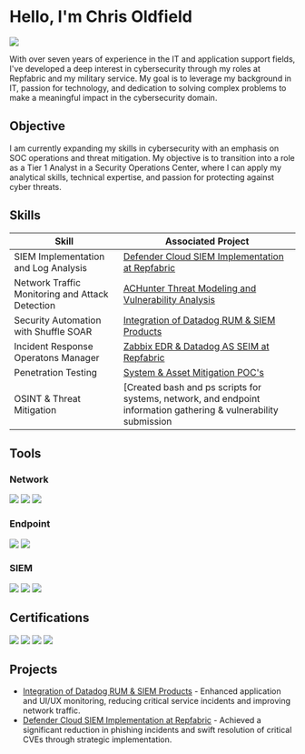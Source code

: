# Hello, I'm Chris Oldfield
<a href="https://linkedin.com/in/chrisoldfield54"><img src="https://img.shields.io/badge/-LinkedIn-0072b1?&style=for-the-badge&logo=linkedin&logoColor=white" /></a>

With over seven years of experience in the IT and application support fields, I've developed a deep interest in cybersecurity through my roles at Repfabric and my military service. My goal is to leverage my background in IT, passion for technology, and dedication to solving complex problems to make a meaningful impact in the cybersecurity domain.

## Objective

I am currently expanding my skills in cybersecurity with an emphasis on SOC operations and threat mitigation. My objective is to transition into a role as a Tier 1 Analyst in a Security Operations Center, where I can apply my analytical skills, technical expertise, and passion for protecting against cyber threats.

## Skills

| Skill                                         | Associated Project         |
|-----------------------------------------------|----------------------------|
| SIEM Implementation and Log Analysis          | [Defender Cloud SIEM Implementation at Repfabric](https://github.com/chrisOldfield)|
| Network Traffic Monitoring and Attack Detection | [ACHunter Threat Modeling and Vulnerability Analysis](https:www.activecountermeasures.com/ac-hunter)|
| Security Automation with Shuffle SOAR         | [Integration of Datadog RUM & SIEM Products](https://github.com/chrisOldfield)|
| Incident Response Operatons Manager      | [Zabbix EDR & Datadog AS SEIM at Repfabric](https://github.com/chrisOldfield)|
| Penetration Testing                  | [System & Asset Mitigation POC's](https://github.com/chrisOldfield)|
| OSINT & Threat Mitigation | [Created bash and ps scripts for systems, network, and endpoint information gathering & vulnerability submission | validation](https://github.com/chrisOldfield)|

## Tools

### Network
<div>
    <img src="https://img.shields.io/badge/-Wireshark-1679A7?&style=for-the-badge&logo=Wireshark&logoColor=white" />
    <img src="https://img.shields.io/badge/-Suricata-EF3B2D?&style=for-the-badge&logo=Suricata&logoColor=white" />
    <img src="https://img.shields.io/badge/-Zeek-777BB4?&style=for-the-badge&logo=Zeek&logoColor=white" />
</div>

### Endpoint
<div>
    <img src="https://img.shields.io/badge/-Microsoft_Defender_for_Endpoint-00A4EF?&style=for-the-badge&logo=Microsoft&logoColor=white" />
    <img src="https://img.shields.io/badge/-Velociraptor-4B275F?&style=for-the-badge&logo=Velociraptor&logoColor=white" />
</div>

### SIEM
<div>
    <img src="https://img.shields.io/badge/-Microsoft_Sentinel-0078D4?&style=for-the-badge&logo=Microsoft&logoColor=white" />
    <img src="https://img.shields.io/badge/-Splunk-000000?&style=for-the-badge&logo=Splunk&logoColor=white" />
    <img src="https://img.shields.io/badge/-Elastic-005571?&style=for-the-badge&logo=Elastic&logoColor=white" />
</div>

## Certifications
<div>
<img src="https://img.shields.io/badge/-Linux_CentOS_7_Files_and_Permissions-0A0A0A?&style=for-the-badge&logo=Linux&logoColor=white" />
<img src="https://img.shields.io/badge/-API_Security_Fundamentals-FF4500?&style=for-the-badge&logo=APIsec&logoColor=white" />
<img src="https://img.shields.io/badge/-Certified_API_Security_Analyst_(CASA)-0000FF?&style=for-the-badge&logoColor=white" />
<img src="https://img.shields.io/badge/-Certified_Ethical_Hacker_(CEH)-008000?&style=for-the-badge&logo=EC-Council&logoColor=white" />
</div>

## Projects
- [Integration of Datadog RUM & SIEM Products](https://github.com/chrisOldfield) - Enhanced application and UI/UX monitoring, reducing critical service incidents and improving network traffic.
- [Defender Cloud SIEM Implementation at Repfabric](https://github.com/chrisOldfield) - Achieved a significant reduction in phishing incidents and swift resolution of critical CVEs through strategic implementation.

